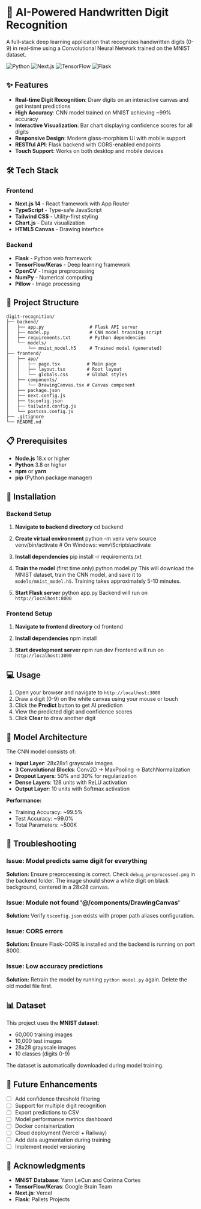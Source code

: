 # 🎨 AI-Powered Handwritten Digit Recognition

A full-stack deep learning application that recognizes handwritten digits (0-9) in real-time using a Convolutional Neural Network trained on the MNIST dataset.

![Python](https://img.shields.io/badge/python-3.8+-blue.svg)
![Next.js](https://img.shields.io/badge/Next.js-14.0-black)
![TensorFlow](https://img.shields.io/badge/TensorFlow-2.15-orange)
![Flask](https://img.shields.io/badge/Flask-3.0-green)

## ✨ Features

- **Real-time Digit Recognition**: Draw digits on an interactive canvas and get instant predictions
- **High Accuracy**: CNN model trained on MNIST achieving ~99% accuracy
- **Interactive Visualization**: Bar chart displaying confidence scores for all digits
- **Responsive Design**: Modern glass-morphism UI with mobile support
- **RESTful API**: Flask backend with CORS-enabled endpoints
- **Touch Support**: Works on both desktop and mobile devices

## 🛠️ Tech Stack

### Frontend
- **Next.js 14** - React framework with App Router
- **TypeScript** - Type-safe JavaScript
- **Tailwind CSS** - Utility-first styling
- **Chart.js** - Data visualization
- **HTML5 Canvas** - Drawing interface

### Backend
- **Flask** - Python web framework
- **TensorFlow/Keras** - Deep learning framework
- **OpenCV** - Image preprocessing
- **NumPy** - Numerical computing
- **Pillow** - Image processing

## 📁 Project Structure

```
digit-recognition/
├── backend/
│   ├── app.py                 # Flask API server
│   ├── model.py               # CNN model training script
│   ├── requirements.txt       # Python dependencies
│   └── models/
│       └── mnist_model.h5     # Trained model (generated)
├── frontend/
│   ├── app/
│   │   ├── page.tsx          # Main page
│   │   ├── layout.tsx        # Root layout
│   │   └── globals.css       # Global styles
│   ├── components/
│   │   └── DrawingCanvas.tsx # Canvas component
│   ├── package.json
│   ├── next.config.js
│   ├── tsconfig.json
│   ├── tailwind.config.js
│   └── postcss.config.js
├── .gitignore
└── README.md
```

## 📋 Prerequisites

- **Node.js** 18.x or higher
- **Python** 3.8 or higher
- **npm** or **yarn**
- **pip** (Python package manager)

## 🚀 Installation

### Backend Setup

1. **Navigate to backend directory**
cd backend

2. **Create virtual environment**
python -m venv venv
source venv/bin/activate # On Windows: venv\Scripts\activate

3. **Install dependencies**
pip install -r requirements.txt

4. **Train the model** (first time only)
python model.py
This will download the MNIST dataset, train the CNN model, and save it to `models/mnist_model.h5`. Training takes approximately 5-10 minutes.

5. **Start Flask server**
python app.py
Backend will run on `http://localhost:8000`

### Frontend Setup

1. **Navigate to frontend directory**
cd frontend

2. **Install dependencies**
npm install

3. **Start development server**
npm run dev
Frontend will run on `http://localhost:3000`

## 💻 Usage

1. Open your browser and navigate to `http://localhost:3000`
2. Draw a digit (0-9) on the white canvas using your mouse or touch
3. Click the **Predict** button to get AI prediction
4. View the predicted digit and confidence scores
5. Click **Clear** to draw another digit

## 🧠 Model Architecture

The CNN model consists of:
- **Input Layer**: 28x28x1 grayscale images
- **3 Convolutional Blocks**: Conv2D → MaxPooling → BatchNormalization
- **Dropout Layers**: 50% and 30% for regularization
- **Dense Layers**: 128 units with ReLU activation
- **Output Layer**: 10 units with Softmax activation

**Performance:**
- Training Accuracy: ~99.5%
- Test Accuracy: ~99.0%
- Total Parameters: ~500K

## 🐛 Troubleshooting

### Issue: Model predicts same digit for everything

**Solution:** Ensure preprocessing is correct. Check `debug_preprocessed.png` in the backend folder. The image should show a white digit on black background, centered in a 28x28 canvas.

### Issue: Module not found '@/components/DrawingCanvas'

**Solution:** Verify `tsconfig.json` exists with proper path aliases configuration.

### Issue: CORS errors

**Solution:** Ensure Flask-CORS is installed and the backend is running on port 8000.

### Issue: Low accuracy predictions

**Solution:** Retrain the model by running `python model.py` again. Delete the old model file first.

## 📊 Dataset

This project uses the **MNIST dataset**:
- 60,000 training images
- 10,000 test images
- 28x28 grayscale images
- 10 classes (digits 0-9)

The dataset is automatically downloaded during model training.

## 🎯 Future Enhancements

- [ ] Add confidence threshold filtering
- [ ] Support for multiple digit recognition
- [ ] Export predictions to CSV
- [ ] Model performance metrics dashboard
- [ ] Docker containerization
- [ ] Cloud deployment (Vercel + Railway)
- [ ] Add data augmentation during training
- [ ] Implement model versioning

## 🙏 Acknowledgments

- **MNIST Database**: Yann LeCun and Corinna Cortes
- **TensorFlow/Keras**: Google Brain Team
- **Next.js**: Vercel
- **Flask**: Pallets Projects


